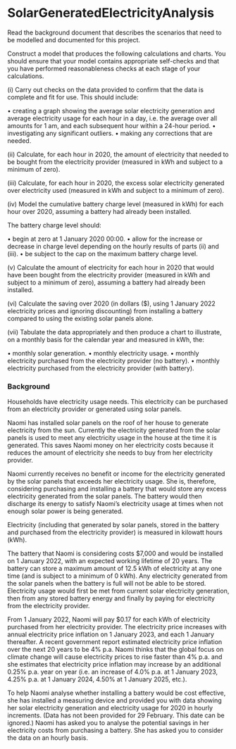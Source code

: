 # SolarGeneratedElectricityAnalysis
Read the background document that describes the scenarios that need to be modelled and documented for this project.

Construct a model that produces the following calculations and charts. You should ensure that your model contains appropriate self-checks and that you have performed reasonableness checks at each stage of your calculations.

(i)	Carry out checks on the data provided to confirm that the data is complete and fit for use. This should include:

•	creating a graph showing the average solar electricity generation and average electricity usage for each hour in a day, i.e. the average over all amounts for 1 am, and each subsequent hour within a 24-hour period.
•	investigating any significant outliers.
•	making any corrections that are needed.

(ii)	Calculate, for each hour in 2020, the amount of electricity that needed to be bought from the electricity provider (measured in kWh and subject to a minimum of zero).	

(iii)	Calculate, for each hour in 2020, the excess solar electricity generated over electricity used (measured in kWh and subject to a minimum of zero).

(iv)	Model the cumulative battery charge level (measured in kWh) for each hour over 2020, assuming a battery had already been installed.

The battery charge level should:

•	begin at zero at 1 January 2020 00:00.
•	allow for the increase or decrease in charge level depending on the hourly results of parts (ii) and (iii).
•	be subject to the cap on the maximum battery charge level.

(v)	Calculate the amount of electricity for each hour in 2020 that would have been bought from the electricity provider (measured in kWh and subject to a minimum of zero), assuming a battery had already been installed.	

(vi)	Calculate the saving over 2020 (in dollars ($), using 1 January 2022 electricity prices and ignoring discounting) from installing a battery compared to using the existing solar panels alone.	
 
(vii)	Tabulate the data appropriately and then produce a chart to illustrate, on a monthly basis for the calendar year and measured in kWh, the:

•	monthly solar generation.
•	monthly electricity usage.
•	monthly electricity purchased from the electricity provider (no battery).
•	monthly electricity purchased from the electricity provider (with battery).

### Background

Households have electricity usage needs. This electricity can be purchased from an electricity provider or generated using solar panels.

Naomi has installed solar panels on the roof of her house to generate electricity from the sun. Currently the electricity generated from the solar panels is used to meet any electricity usage in the house at the time it is generated. This saves Naomi money on her electricity costs because it reduces the amount of electricity she needs to buy from her electricity provider.

Naomi currently receives no benefit or income for the electricity generated by the solar panels that exceeds her electricity usage. She is, therefore, considering purchasing and installing a battery that would store any excess electricity generated from the solar panels. The battery would then discharge its energy to satisfy Naomi’s electricity usage at times when not enough solar power is being generated.

Electricity (including that generated by solar panels, stored in the battery and purchased from the electricity provider) is measured in kilowatt hours (kWh).

The battery that Naomi is considering costs $7,000 and would be installed on 1 January 2022, with an expected working lifetime of 20 years. The battery can store a maximum amount of
12.5 kWh of electricity at any one time (and is subject to a minimum of 0 kWh). Any electricity generated from the solar panels when the battery is full will not be able to be stored. Electricity usage would first be met from current solar electricity generation, then from any stored battery energy and finally by paying for electricity from the electricity provider.

From 1 January 2022, Naomi will pay $0.17 for each kWh of electricity purchased from her electricity provider. The electricity price increases with annual electricity price inflation on 1 January 2023, and each 1 January thereafter. A recent government report estimated electricity price inflation over the next 20 years to be 4% p.a. Naomi thinks that the global focus on climate change will cause electricity prices to rise faster than 4% p.a. and she
estimates that electricity price inflation may increase by an additional 0.25% p.a. year on year (i.e. an increase of 4.0% p.a. at 1 January 2023, 4.25% p.a. at 1 January 2024, 4.50% at
1 January 2025, etc.).

To help Naomi analyse whether installing a battery would be cost effective, she has installed a measuring device and provided you with data showing her solar electricity generation and electricity usage for 2020 in hourly increments. (Data has not been provided for 29 February. This date can be ignored.) Naomi has asked you to analyse the potential savings in her electricity costs from purchasing a battery. She has asked you to consider the data on an hourly basis.

